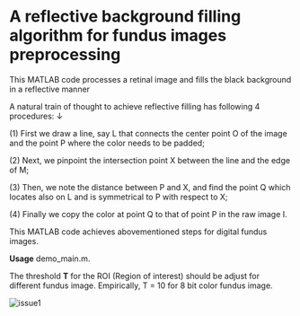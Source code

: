 # A reflective background filling algorithm for fundus images preprocessing

This MATLAB code processes a retinal image and fills the black background in a reflective manner

A natural train of thought to achieve reflective filling has following 4 procedures: ↓

(1) First we draw a line, say L that connects the center point O of the image and the point P where the color needs to be padded; 

(2) Next, we pinpoint the intersection point X between the line and the edge of M; 

(3) Then, we note the distance between P and X, and find the point Q which locates also on L and is symmetrical to P with respect to X;

(4) Finally we copy the color at point Q to that of point P in the raw image I. 

This MATLAB code achieves abovementioned steps for digital fundus images.

**Usage**
demo_main.m.

The threshold **T** for the ROI (Region of interest) should be adjust for different fundus image. Empirically, T = 10 for 8 bit color fundus image.


![issue1](https://user-images.githubusercontent.com/61624968/130604223-6b01ece1-1871-4648-be16-788f87c0d570.jpg)
